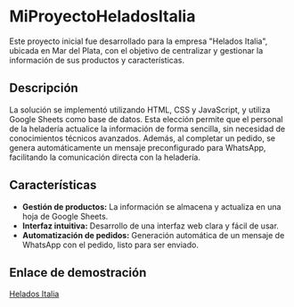 # MiProyectoHeladosItalia

Este proyecto inicial fue desarrollado para la empresa "Helados Italia", ubicada en Mar del Plata, con el objetivo de centralizar y gestionar la información de sus productos y características.

## Descripción

La solución se implementó utilizando HTML, CSS y JavaScript, y utiliza Google Sheets como base de datos. Esta elección permite que el personal de la heladería actualice la información de forma sencilla, sin necesidad de conocimientos técnicos avanzados. Además, al completar un pedido, se genera automáticamente un mensaje preconfigurado para WhatsApp, facilitando la comunicación directa con la heladería.

## Características

- **Gestión de productos:** La información se almacena y actualiza en una hoja de Google Sheets.
- **Interfaz intuitiva:** Desarrollo de una interfaz web clara y fácil de usar.
- **Automatización de pedidos:** Generación automática de un mensaje de WhatsApp con el pedido, listo para ser enviado.

## Enlace de demostración

[Helados Italia](https://lucasivancardozo.github.io/heladositalia)
